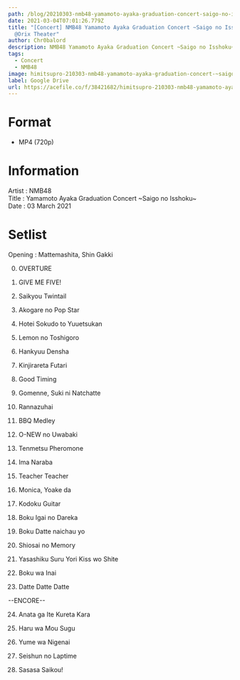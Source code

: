 ```yaml
---
path: /blog/20210303-nmb48-yamamoto-ayaka-graduation-concert-saigo-no-isshoku
date: 2021-03-04T07:01:26.779Z
title: "[Concert] NMB48 Yamamoto Ayaka Graduation Concert ~Saigo no Isshoku
  @Orix Theater"
author: Chr0balord
description: NMB48 Yamamoto Ayaka Graduation Concert ~Saigo no Isshoku~ @Orix Theater
tags:
  - Concert
  - NMB48
image: himitsupro-210303-nmb48-yamamoto-ayaka-graduation-concert-~saigo-no-isshoku-orix-theater.mp4_thumbs.jpg
label: Google Drive
url: https://acefile.co/f/38421682/himitsupro-210303-nmb48-yamamoto-ayaka-graduation-concert-saigo-no-isshoku-orix-theatre-mp4
---
```

# Format

* MP4 (720p)

# Information

Artist : NMB48 <br>
Title : Yamamoto Ayaka Graduation Concert \~Saigo no Isshoku\~ <br>
Date : 03 March 2021 <br>

# Setlist

Opening : Mattemashita, Shin Gakki

00. OVERTURE

01. GIVE ME FIVE!

02. Saikyou Twintail

03. Akogare no Pop Star

04. Hotei Sokudo to Yuuetsukan

05. Lemon no Toshigoro

06. Hankyuu Densha

07. Kinjirareta Futari

08. Good Timing

09. Gomenne, Suki ni Natchatte

10. Rannazuhai

11. BBQ Medley

12. O-NEW no Uwabaki

13. Tenmetsu Pheromone

14. Ima Naraba

15. Teacher Teacher

16. Monica, Yoake da

17. Kodoku Guitar

18. Boku Igai no Dareka

19. Boku Datte naichau yo

20. Shiosai no Memory

21. Yasashiku Suru Yori Kiss wo Shite

22. Boku wa Inai

23. Datte Datte Datte

\--ENCORE--

24. Anata ga Ite Kureta Kara

25. Haru wa Mou Sugu

26. Yume wa Nigenai

27. Seishun no Laptime

28. Sasasa Saikou!